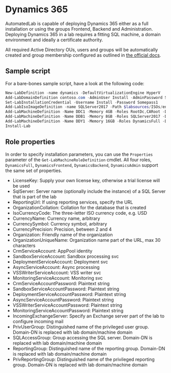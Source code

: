 ﻿# Dynamics 365

AutomatedLab is capable of deploying Dynamics 365 either as a full installation or using the
groups Frontend, Backend and Administration. Deploying Dynamics 365 in a lab requires a
fitting SQL machine, a domain environment and ideally a certificate authority.

All required Active Directory OUs, users and groups will be automatically created
and group membership configured as outlined in [the official docs](https://docs.microsoft.com/en-us/dynamics365/customerengagement/on-premises/deploy/install-or-upgrade-microsoft-dynamics-365-server).

## Sample script

For a bare-bones sample script, have a look at the following code:  

```powershell
New-LabDefinition -name dynamics -DefaultVirtualizationEngine HyperV
Add-LabDomainDefinition contoso.com -AdminUser Install -AdminPassword Somepass1
Set-LabInstallationCredential -Username Install -Password Somepass1
Add-LabIsoImageDefinition -name SQLServer2017 -Path $labsources/ISOs/en_sql_server_2017_enterprise_x64_dvd_11293666.iso
Add-LabMachineDefinition -Name DDC1 -Memory 4GB -Roles RootDc,CARoot -Domain contoso.com -OperatingSystem 'Windows Server 2019 Datacenter (Desktop Experience)'
Add-LabMachineDefinition -Name DDB1 -Memory 8GB -Roles SQLServer2017 -Domain contoso.com -OperatingSystem 'Windows Server 2019 Datacenter (Desktop Experience)'
Add-LabMachineDefinition -Name DDY1 -Memory 16GB -Roles DynamicsFull -Domain contoso.com -OperatingSystem 'Windows Server 2019 Datacenter (Desktop Experience)'
Install-Lab
```

## Role properties

In order to specify installation parameters, you can use the `Properties` parameter
of the `Get-LabMachineRoleDefinition` cmdlet. All four roles, `DynamicsFull`, 
`DynamicsFrontend`, `DynamicsBackend`, `DynamicsAdmin` support the same set of properties.

- LicenseKey: Supply your own license key, otherwise a trial license will be used
- SqlServer: Server name (optionally include the instance) of a SQL Server that is part of the lab
- ReportingUrl: If using reporting services, specify the URL
- OrganizationCollation: Collation for the database that is created
- IsoCurrencyCode: The three-letter ISO currency code, e.g. USD
- CurrencyName: Currency name, arbitrary
- CurrencySymbol: Currency symbol, arbitrary
- CurrencyPrecision: Precision, between 2 and 4
- Organization: Friendly name of the organization
- OrganizationUniqueName: Organization name part of the URL, max 30 characters
- CrmServiceAccount: AppPool identity
- SandboxServiceAccount: Sandbox processing svc
- DeploymentServiceAccount: Deployment svc
- AsyncServiceAccount: Async processing
- VSSWriterServiceAccount: VSS writer svc
- MonitoringServiceAccount: Monitoring svc
- CrmServiceAccountPassword: Plaintext string
- SandboxServiceAccountPassword: Plaintext string
- DeploymentServiceAccountPassword: Plaintext string
- AsyncServiceAccountPassword: Plaintext string
- VSSWriterServiceAccountPassword: Plaintext string
- MonitoringServiceAccountPassword: Plaintext string
- IncomingExchangeServer: Specify an Exchange server part of the lab to configure incoming mail
- PrivUserGroup: Distinguished name of the privileged user group. Domain-DN is replaced with lab domain/machine domain
- SQLAccessGroup: Group accessing the SQL server. Domain-DN is replaced with lab domain/machine domain
- ReportingGroup: Distinguished name of the reporting group. Domain-DN is replaced with lab domain/machine domain
- PrivReportingGroup: Distinguished name of the privileged reporting group. Domain-DN is replaced with lab domain/machine domain